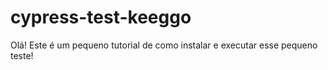# cypress-test-keeggo

Olá!
Este é um pequeno tutorial de como instalar e executar esse pequeno teste!

